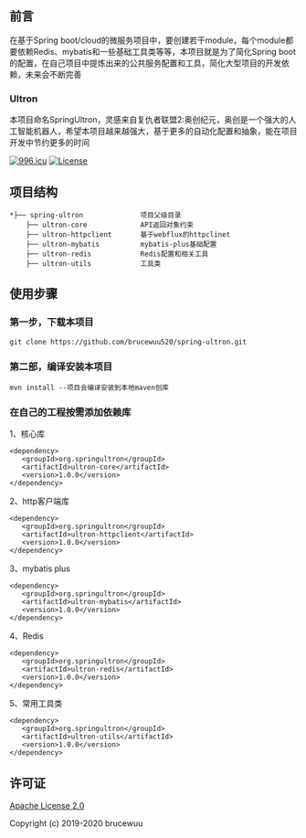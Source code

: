 ## 前言
在基于Spring boot/cloud的微服务项目中，要创建若干module，每个module都要依赖Redis、mybatis和一些基础工具类等等，本项目就是为了简化Spring boot的配置，在自己项目中提炼出来的公共服务配置和工具，简化大型项目的开发依赖，未来会不断完善

### Ultron
本项目命名SpringUltron，灵感来自复仇者联盟2:奥创纪元，奥创是一个强大的人工智能机器人，希望本项目越来越强大，基于更多的自动化配置和抽象，能在项目开发中节约更多的时间

[![996.icu](https://img.shields.io/badge/link-996.icu-red.svg)](https://996.icu)
[![License](https://img.shields.io/badge/apache-2.0-blue.svg?style=flat)](http://www.apache.org/licenses/ "Feel free to contribute.")

## 项目结构
```shell
*├── spring-ultron              项目父级目录
    ├── ultron-core             API返回对象约束
    ├── ultron-httpclient       基于webflux的httpclinet
    ├── ultron-mybatis          mybatis-plus基础配置
    ├── ultron-redis            Redis配置和相关工具
    ├── ultron-utils            工具类
```    

## 使用步骤

### 第一步，下载本项目

    git clone https://github.com/brucewuu520/spring-ultron.git
    
### 第二部，编译安装本项目

    mvn install --项目会编译安装到本地maven创库
    
### 在自己的工程按需添加依赖库

1、核心库

    <dependency>
       <groupId>org.springultron</groupId>
       <artifactId>ultron-core</artifactId>
       <version>1.0.0</version>
    </dependency>  

2、http客户端库
    
    <dependency>
       <groupId>org.springultron</groupId>
       <artifactId>ultron-httpclient</artifactId>
       <version>1.0.0</version>
    </dependency> 
    
3、mybatis plus

    <dependency>
       <groupId>org.springultron</groupId>
       <artifactId>ultron-mybatis</artifactId>
       <version>1.0.0</version>
    </dependency> 
    
4、Redis

    <dependency>
       <groupId>org.springultron</groupId>
       <artifactId>ultron-redis</artifactId>
       <version>1.0.0</version>
    </dependency>
    
5、常用工具类

    <dependency>
       <groupId>org.springultron</groupId>
       <artifactId>ultron-utils</artifactId>
       <version>1.0.0</version>
    </dependency>         
            
## 许可证

[Apache License 2.0](https://github.com/brucewuu520/spring-ultron/blob/master/LICENSE)

Copyright (c) 2019-2020 brucewuu    